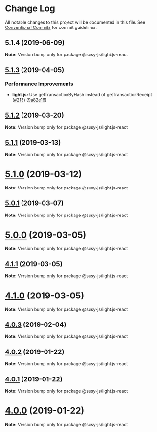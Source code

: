 # Change Log

All notable changes to this project will be documented in this file.
See [Conventional Commits](https://conventionalcommits.org) for commit guidelines.

## 5.1.4 (2019-06-09)

**Note:** Version bump only for package @susy-js/light.js-react





## [5.1.3](https://octonion.institute/susytech/js-libs/tree/master/packages/light.js-react/compare/v5.1.2...v5.1.3) (2019-04-05)


### Performance Improvements

* **light.js:** Use getTransactionByHash instead of getTransactionReceipt ([#213](https://octonion.institute/susytech/js-libs/tree/master/packages/light.js-react/issues/213)) ([9a82e16](https://octonion.institute/susytech/js-libs/tree/master/packages/light.js-react/commit/9a82e16))





## [5.1.2](https://octonion.institute/susytech/js-libs/tree/master/packages/light.js-react/compare/v5.1.1...v5.1.2) (2019-03-20)

**Note:** Version bump only for package @susy-js/light.js-react





## [5.1.1](https://octonion.institute/susytech/js-libs/tree/master/packages/light.js-react/compare/v5.1.0...v5.1.1) (2019-03-13)

**Note:** Version bump only for package @susy-js/light.js-react





# [5.1.0](https://octonion.institute/susytech/js-libs/tree/master/packages/light.js-react/compare/v5.0.1...v5.1.0) (2019-03-12)

**Note:** Version bump only for package @susy-js/light.js-react





## [5.0.1](https://octonion.institute/susytech/js-libs/tree/master/packages/light.js-react/compare/v5.0.0...v5.0.1) (2019-03-07)

**Note:** Version bump only for package @susy-js/light.js-react





# [5.0.0](https://octonion.institute/susytech/js-libs/tree/master/packages/light.js-react/compare/v4.1.1...v5.0.0) (2019-03-05)

**Note:** Version bump only for package @susy-js/light.js-react





## [4.1.1](https://octonion.institute/susytech/js-libs/tree/master/packages/light.js-react/compare/v4.1.0...v4.1.1) (2019-03-05)

**Note:** Version bump only for package @susy-js/light.js-react





# [4.1.0](https://octonion.institute/susytech/js-libs/tree/master/packages/light.js-react/compare/v4.0.3...v4.1.0) (2019-03-05)

**Note:** Version bump only for package @susy-js/light.js-react





## [4.0.3](https://octonion.institute/susytech/js-libs/tree/master/packages/light.js-react/compare/v4.0.2...v4.0.3) (2019-02-04)

**Note:** Version bump only for package @susy-js/light.js-react





## [4.0.2](https://octonion.institute/susytech/js-libs/tree/master/packages/light.js-react/compare/v4.0.1...v4.0.2) (2019-01-22)

**Note:** Version bump only for package @susy-js/light.js-react





## [4.0.1](https://octonion.institute/susytech/js-libs/tree/master/packages/light.js-react/compare/v4.0.0...v4.0.1) (2019-01-22)

**Note:** Version bump only for package @susy-js/light.js-react





# [4.0.0](https://octonion.institute/susytech/js-libs/tree/master/packages/light.js-react/compare/v3.0.31...v4.0.0) (2019-01-22)

**Note:** Version bump only for package @susy-js/light.js-react
